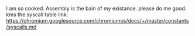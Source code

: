 I am so cooked. Assembly is the bain of my existance. please do me good. kms
the syscall table link: https://chromium.googlesource.com/chromiumos/docs/+/master/constants/syscalls.md
